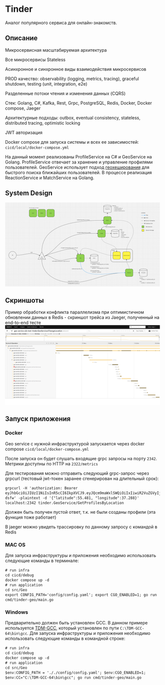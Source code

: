 # Tinder
Аналог популярного сервиса для онлайн-знакомств.

## Описание
Микросервисная масштабируемая архитектура

Все микросервисы Stateless

Асинхронное и синхронное виды взаимодействия микросервисов

PROD качество: observability (logging, metrics, tracing), graceful shutdown, testing (unit, integration, e2e)

Разделенные потоки чтения и изменения данных (CQRS)

Стек: Golang, C#, Kafka, Rest, Grpc, PostgreSQL, Redis, Docker, Docker compose, Jaeger

Архитектурные подходы: outbox, eventual consistency, stateless, distributed tracing, optimistic locking

JWT авторизация

Docker compose для запуска системы и всех ее зависимостей: `cicd/local/docker-compose.yml`

На данный момент реализованы ProfileService на C# и GeoService на Golang.
ProfileService отвечает за хранение и управление профилями пользователей.
GeoService использует подход [геохеширования](https://en.wikipedia.org/wiki/Geohash) для быстрого поиска ближайших пользователей.
В процессе реализация ReactionService и MatchService на Golang.

## System Design
![alt text](https://github.com/nsinitsyn/tndr/blob/master/architecture/system%20design.png?raw=true)

## Скриншоты
Пример обработки конфликта параллелизма при оптимистичном обновлении данных в Redis - скриншот трейса из Jaeger, полученный на end-to-end тесте
![alt text](https://github.com/nsinitsyn/tndr/blob/master/architecture/redis%20optimistic%20locking%20-%20jeager.png?raw=true)

## Запуск приложения
### Docker
Geo service с нужной инфраструктурой запускается через docker compose `cicd/local/docker-compose.yml`

После запуска он будет слушать входящие grpc запросы на порту `2342`. Метрики доступны по HTTP на `2322/metrics`

Для тестирования можно отправить следующий grpc-запрос через grpcurl (тестовый jwt-токен заранее сгенерирован на длительный срок):
```
grpcurl -H 'authorization: Bearer eyJhbGciOiJIUzI1NiIsInR5cCI6IkpXVCJ9.eyJQcm9maWxlSWQiOiIxIiwiR2VuZGVyIjoiTSIsImV4cCI6MTc2MzIwNzQxMywiaXNzIjoiQXV0aFNlcnZlciIsImF1ZCI6IkF1dGhDbGllbnQifQ.VAVP65lIUhabxR4UknvQkRKiVCfu116cf3tZC8-dsfw' -plaintext -d '{"latitude":55.481, "longitude":37.288}' localhost:2342 tinder.GeoService/GetProfilesByLocation
```

Должен быть получен пустой ответ, т.к. не были созданы профили (эта функция тоже работает)

В jaeger можно увидеть трассировку по данному запросу с командой в Redis
### MAC OS
Для запуска инфраструктуры и приложения необходимо использовать следующие команды в терминале:
```
# run infra
cd cicd/debug
docker compose up -d
# run application
cd src/Geo
export CONFIG_PATH='config/config.yaml'; export CGO_ENABLED=1; go run cmd/tinder-geo/main.go
```
### Windows
Предварительно должен быть установлен GCC. В данном примере используется [TDM-GCC](https://github.com/jmeubank/tdm-gcc), который установлен по пути `C:\TDM-GCC-64\bin\gcc`.
Для запуска инфраструктуры и приложения необходимо использовать следующие команды в командной строке:
```
# run infra
cd cicd/debug
docker compose up -d
# run application
cd src/Geo
$env:CONFIG_PATH = '././config/config.yaml'; $env:CGO_ENABLED=1; $env:CC="C:\TDM-GCC-64\bin\gcc"; go run cmd/tinder-geo/main.go
```